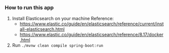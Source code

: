 ### How to run this app
1. Install Elasticsearch on your machine
   Reference:
   - https://www.elastic.co/guide/en/elasticsearch/reference/current/install-elasticsearch.html
   - https://www.elastic.co/guide/en/elasticsearch/reference/8.17/docker.html
3. Run `./mvnw clean compile spring-boot:run`
   

